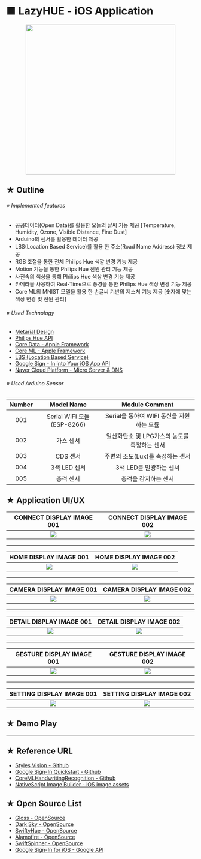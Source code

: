 # ■ LazyHUE - iOS Application

<p align="center">
 <img src="https://user-images.githubusercontent.com/20036523/49021283-a1391180-f1d5-11e8-976d-a0d1bd010667.png" width="400" height="400" />
</p>

## ★ Outline

###### ※ Implemented features

* 공공데이터(Open Data)를 활용한 오늘의 날씨 기능 제공 [Temperature, Humidity, Ozone, Visible Distance, Fine Dust]
* Arduino의 센서를 활용한 데이터 제공 
* LBS(Location Based Service)를 활용 한 주소(Road Name Address) 정보 제공
* RGB 조절을 통한 전체 Philips Hue 색깔 변경 기능 제공
* Motion 기능을 통한 Philips Hue 전원 관리 기능 제공
* 사진속의 색상을 통해 Philips Hue 색상 변경 기능 제공
* 카메라을 사용하여 Real-Time으로 풍경을 통한 Philips Hue 색상 변경 기능 제공
* Core ML의 MNIST 모델을 활용 한 손글씨 기반의 제스처 기능 제공 [숫자에 맞는 색상 변경 및 전원 관리]

###### ※ Used Technology

* [Metarial Design](https://material.io/design/)
* [Philips Hue API](https://developers.meethue.com/)
* [Core Data - Apple Framework](https://developer.apple.com/library/archive/documentation/Cocoa/Conceptual/CoreData/index.html#//apple_ref/doc/uid/TP40001075-CH2-SW1)
* [Core ML - Apple Framework](https://developer.apple.com/documentation/coreml)
* [LBS (Location Based Service)](https://ko.wikipedia.org/wiki/%EC%9C%84%EC%B9%98_%EA%B8%B0%EB%B0%98_%EC%84%9C%EB%B9%84%EC%8A%A4)
* [Google Sign - In into Your iOS App API](https://developers.google.com/identity/sign-in/ios/)
* [Naver Cloud Platform - Micro Server & DNS](https://www.ncloud.com/)

###### ※ Used Arduino Sensor

|Number|Model Name|Module Comment|
|:----:|:--------:|:------------:|
|001|Serial WIFI 모듈 (ESP-8266)|Serial을 통하여 WIFI 통신을 지원하는 모듈|
|002|가스 센서|일산화탄소 및 LPG가스의 농도를 측정하는 센서|
|003|CDS 센서|주변의 조도(Lux)를 측정하는 센서|
|004|3색 LED 센서|3색 LED를 발광하는 센서|
|005|충격 센서|충격을 감지하는 센서|

## ★ Application UI/UX

|CONNECT DISPLAY IMAGE 001|CONNECT DISPLAY IMAGE 002|
|:---------------:|:---------------:|
|![](https://user-images.githubusercontent.com/20036523/49296163-d9ed2980-f4fa-11e8-960f-fc431621cc16.png)|![](https://user-images.githubusercontent.com/20036523/49296162-d9ed2980-f4fa-11e8-95cc-ea5a7f80a5cf.png)|

* * *

|HOME DISPLAY IMAGE 001|HOME DISPLAY IMAGE 002|
|:------------:|:------------:|
|![](https://user-images.githubusercontent.com/20036523/49284504-24a97a00-f4d8-11e8-8052-aee64db3858b.png)|![](https://user-images.githubusercontent.com/20036523/49328764-239c4980-f5b9-11e8-88c6-03df8404061c.png)|

* * *

|CAMERA DISPLAY IMAGE 001|CAMERA DISPLAY IMAGE 002|
|:----------------------:|:----------------------:|
|![](https://user-images.githubusercontent.com/20036523/49280603-f32bb100-f4cd-11e8-8409-c9dec149104f.png)|![](https://user-images.githubusercontent.com/20036523/49280604-f3c44780-f4cd-11e8-8e36-19fa1179acb7.png)|

* * *

|DETAIL DISPLAY IMAGE 001|DETAIL DISPLAY IMAGE 002|
|:----------------------:|:----------------------:|
|![](https://user-images.githubusercontent.com/20036523/49687986-bf482f80-fb4e-11e8-891d-8448be08203f.png)|![](https://user-images.githubusercontent.com/20036523/49748304-a96e7200-fce8-11e8-9a04-56c388fbdf58.png)|

* * *

|GESTURE DISPLAY IMAGE 001|GESTURE DISPLAY IMAGE 002|
|:---------------:|:---------------:|
|![](https://user-images.githubusercontent.com/20036523/49280615-fde64600-f4cd-11e8-99a9-642ee3292cd9.png)|![](https://user-images.githubusercontent.com/20036523/49280617-fde64600-f4cd-11e8-94df-f7779713679e.png)|

* * *

|SETTING DISPLAY IMAGE 001|SETTING DISPLAY IMAGE 002|
|:------------:|:------------:|
|![](https://user-images.githubusercontent.com/20036523/49280626-0474bd80-f4ce-11e8-83f4-e2e3a46a8cfd.png)|![](https://user-images.githubusercontent.com/20036523/49328835-2fd4d680-f5ba-11e8-85b6-8f340469d2a9.png)|

## ★ Demo Play

* * *

## ★ Reference URL
* [Styles Vision - Github](https://github.com/cocoa-ai/StylesVisionDemo)
* [Google Sign-In Quickstart - Github](https://github.com/googlesamples/google-services/tree/master/ios/signin)
* [CoreMLHandwritingRecognition - Github](https://github.com/brianadvent/CoreMLHandwritingRecognition)
* [NativeScript Image Builder - iOS image assets](http://nsimage.brosteins.com/)
 
## ★ Open Source List 
* [Gloss - OpenSource](https://github.com/hkellaway/Gloss)
* [Dark Sky - OpenSource](https://darksky.net/dev)
* [SwiftyHue - OpenSource](https://github.com/Spriter/SwiftyHue)
* [Alamofire - OpenSource](https://github.com/Alamofire/Alamofire)
* [SwiftSpinner - OpenSource](https://github.com/icanzilb/SwiftSpinner)
* [Google Sign-In for iOS - Google API](https://developers.google.com/identity/sign-in/ios/)
